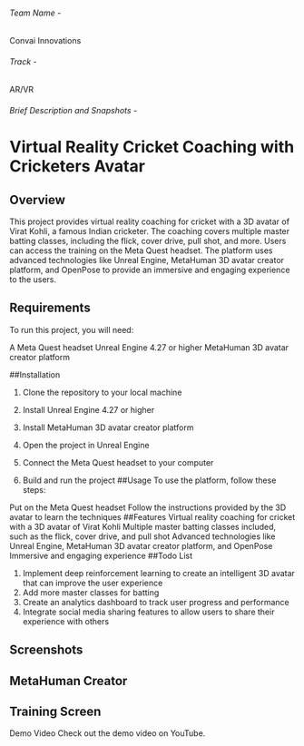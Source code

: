 
###### Team Name -
Convai Innovations
###### Track -
AR/VR
###### Brief Description and Snapshots -

# Virtual Reality Cricket Coaching with Cricketers Avatar
## Overview
This project provides virtual reality coaching for cricket with a 3D avatar of Virat Kohli, a famous Indian cricketer. The coaching covers multiple master batting classes, including the flick, cover drive, pull shot, and more. Users can access the training on the Meta Quest headset. The platform uses advanced technologies like Unreal Engine, MetaHuman 3D avatar creator platform, and OpenPose to provide an immersive and engaging experience to the users.

## Requirements
To run this project, you will need:

A Meta Quest headset
Unreal Engine 4.27 or higher
MetaHuman 3D avatar creator platform

##Installation

1. Clone the repository to your local machine
2. Install Unreal Engine 4.27 or higher
3. Install MetaHuman 3D avatar creator platform

4. Open the project in Unreal Engine
5. Connect the Meta Quest headset to your computer
6. Build and run the project
##Usage
To use the platform, follow these steps:

Put on the Meta Quest headset
Follow the instructions provided by the 3D avatar to learn the techniques
##Features
Virtual reality coaching for cricket with a 3D avatar of Virat Kohli
Multiple master batting classes included, such as the flick, cover drive, and pull shot
Advanced technologies like Unreal Engine, MetaHuman 3D avatar creator platform, and OpenPose
Immersive and engaging experience
##Todo List
1. Implement deep reinforcement learning to create an intelligent 3D avatar that can improve the user experience
2. Add more master classes for batting
3. Create an analytics dashboard to track user progress and performance
4. Integrate social media sharing features to allow users to share their experience with others
## Screenshots
## MetaHuman Creator

## Training Screen

Demo Video
Check out the demo video on YouTube.
